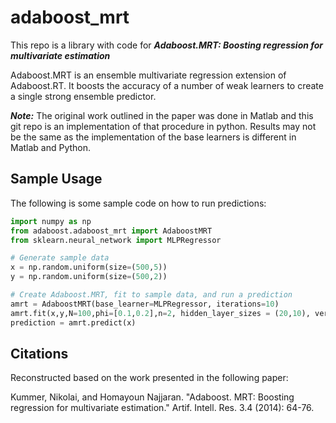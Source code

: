 # adaboost_mrt

This repo is a library with code for ***Adaboost.MRT: Boosting regression for multivariate estimation***

Adaboost.MRT is an ensemble multivariate regression extension of Adaboost.RT. It boosts the accuracy of a number of weak learners to create a single strong ensemble predictor.


***Note:*** The original work outlined in the paper was done in Matlab and this git repo is an implementation of that procedure in python. Results may not be the same as the implementation of the base learners is different in Matlab and Python.

## Sample Usage
The following is some sample code on how to run predictions:

```python
import numpy as np
from adaboost.adaboost_mrt import AdaboostMRT
from sklearn.neural_network import MLPRegressor

# Generate sample data
x = np.random.uniform(size=(500,5))
y = np.random.uniform(size=(500,2))

# Create Adaboost.MRT, fit to sample data, and run a prediction 
amrt = AdaboostMRT(base_learner=MLPRegressor, iterations=10)
amrt.fit(x,y,N=100,phi=[0.1,0.2],n=2, hidden_layer_sizes = (20,10), verbose=True)
prediction = amrt.predict(x)
```


## Citations

Reconstructed based on the work presented in the following paper:

Kummer, Nikolai, and Homayoun Najjaran. "Adaboost. MRT: Boosting regression for multivariate estimation." Artif. Intell. Res. 3.4 (2014): 64-76.

